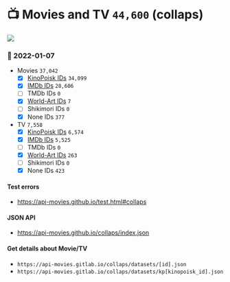 # :tv: Movies and TV `44,600` (collaps)

<a href="https://API-Movies.github.io"><img src="https://API-Movies.github.io/banner.png?cache"></a>

### :date: 2022-01-07
- Movies `37,042`
  - [x] <a href="https://API-Movies.github.io/collaps/movie_kinopoisk_ids.json">KinoPoisk IDs</a> `34,099`
  - [x] <a href="https://API-Movies.github.io/collaps/movie_imdb_ids.json">IMDb IDs</a> `28,606`
  - [ ] TMDb IDs `0`
  - [x] <a href="https://API-Movies.github.io/collaps/movie_world_art_ids.json">World-Art IDs</a> `7`
  - [ ] Shikimori IDs `0`
  - [x] None IDs `377`
- TV `7,558`
  - [x] <a href="https://API-Movies.github.io/collaps/tv_kinopoisk_ids.json">KinoPoisk IDs</a> `6,574`
  - [x] <a href="https://API-Movies.github.io/collaps/tv_imdb_ids.json">IMDb IDs</a> `5,525`
  - [ ] TMDb IDs `0`
  - [x] <a href="https://API-Movies.github.io/collaps/tv_world_art_ids.json">World-Art IDs</a> `263`
  - [ ] Shikimori IDs `0`
  - [x] None IDs `423`
#### Test errors
- <a href='https://api-movies.github.io/test.html#collaps'>https://api-movies.github.io/test.html#collaps</a>
#### JSON API
- <a href='https://api-movies.github.io/collaps/index.json'>https://api-movies.github.io/collaps/index.json</a>
#### Get details about Movie/TV
- `https://api-movies.gitlab.io/collaps/datasets/[id].json`
- `https://api-movies.gitlab.io/collaps/datasets/kp[kinopoisk_id].json`

